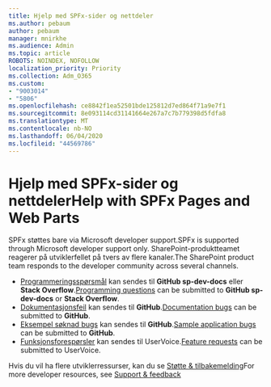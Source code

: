 ```yaml
---
title: Hjelp med SPFx-sider og nettdeler
ms.author: pebaum
author: pebaum
manager: mnirkhe
ms.audience: Admin
ms.topic: article
ROBOTS: NOINDEX, NOFOLLOW
localization_priority: Priority
ms.collection: Adm_O365
ms.custom:
- "9003014"
- "5806"
ms.openlocfilehash: ce8842f1ea52501bde125812d7ed864f71a9e7f1
ms.sourcegitcommit: 8e093114cd31141664e267a7c7b779398d5fdfa8
ms.translationtype: MT
ms.contentlocale: nb-NO
ms.lasthandoff: 06/04/2020
ms.locfileid: "44569786"
---
```

# <a name="help-with-spfx-pages-and-web-parts"></a><span data-ttu-id="c9440-102">Hjelp med SPFx-sider og nettdeler</span><span class="sxs-lookup"><span data-stu-id="c9440-102">Help with SPFx Pages and Web Parts</span></span>

<span data-ttu-id="c9440-103">SPFx støttes bare via Microsoft developer support.</span><span class="sxs-lookup"><span data-stu-id="c9440-103">SPFx is supported through Microsoft developer support only.</span></span> <span data-ttu-id="c9440-104">SharePoint-produktteamet reagerer på utviklerfellet på tvers av flere kanaler.</span><span class="sxs-lookup"><span data-stu-id="c9440-104">The SharePoint product team responds to the developer community across several channels.</span></span>

- <span data-ttu-id="c9440-105">[Programmeringsspørsmål](https://docs.microsoft.com/sharepoint/dev/support-feedback#programming-questions) kan sendes til **GitHub sp-dev-docs** eller **Stack Overflow**.</span><span class="sxs-lookup"><span data-stu-id="c9440-105">[Programming questions](https://docs.microsoft.com/sharepoint/dev/support-feedback#programming-questions)  can be submitted to  **GitHub sp-dev-docs**  or  **Stack Overflow**.</span></span>
- <span data-ttu-id="c9440-106">[Dokumentasjonsfeil](https://docs.microsoft.com/sharepoint/dev/support-feedback#documentation-bugs) kan sendes til **GitHub**.</span><span class="sxs-lookup"><span data-stu-id="c9440-106">[Documentation bugs](https://docs.microsoft.com/sharepoint/dev/support-feedback#documentation-bugs)  can be submitted to **GitHub**.</span></span>
- <span data-ttu-id="c9440-107">[Eksempel søknad bugs](https://docs.microsoft.com/sharepoint/dev/support-feedback#sample-application-bugs) kan sendes til **GitHub**.</span><span class="sxs-lookup"><span data-stu-id="c9440-107">[Sample application bugs](https://docs.microsoft.com/sharepoint/dev/support-feedback#sample-application-bugs)  can be submitted to  **GitHub**.</span></span>
- <span data-ttu-id="c9440-108">[Funksjonsforespørsler](https://docs.microsoft.com/sharepoint/dev/support-feedback#feature-requests) kan sendes til UserVoice.</span><span class="sxs-lookup"><span data-stu-id="c9440-108">[Feature requests](https://docs.microsoft.com/sharepoint/dev/support-feedback#feature-requests)  can be submitted to UserVoice.</span></span>

<span data-ttu-id="c9440-109">Hvis du vil ha flere utviklerressurser, kan du se [Støtte & tilbakemelding](https://docs.microsoft.com/sharepoint/dev/support-feedback)</span><span class="sxs-lookup"><span data-stu-id="c9440-109">For more developer resources, see  [Support & feedback](https://docs.microsoft.com/sharepoint/dev/support-feedback)</span></span>